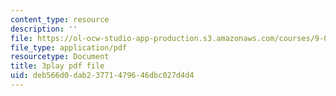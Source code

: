 ```yaml
---
content_type: resource
description: ''
file: https://ol-ocw-studio-app-production.s3.amazonaws.com/courses/9-00sc-introduction-to-psychology-fall-2011/deb566d0dab23771479646dbc027d4d4_qZdm4mpQA_8.pdf
file_type: application/pdf
resourcetype: Document
title: 3play pdf file
uid: deb566d0-dab2-3771-4796-46dbc027d4d4
---
```

